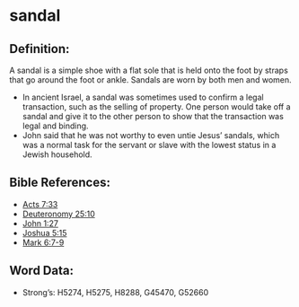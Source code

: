 # sandal

## Definition:

A sandal is a simple shoe with a flat sole that is held onto the foot by straps that go around the foot or ankle. Sandals are worn by both men and women.

* In ancient Israel, a sandal was sometimes used to confirm a legal transaction, such as the selling of property. One person would take off a sandal and give it to the other person to show that the transaction was legal and binding.
* John said that he was not worthy to even untie Jesus’ sandals, which was a normal task for the servant or slave with the lowest status in a Jewish household.

## Bible References:

* [Acts 7:33](rc://en/tn/help/act/07/33)
* [Deuteronomy 25:10](rc://en/tn/help/deu/25/10)
* [John 1:27](rc://en/tn/help/jhn/01/27)
* [Joshua 5:15](rc://en/tn/help/jos/05/15)
* [Mark 6:7-9](rc://en/tn/help/mrk/06/07)

## Word Data:

* Strong’s: H5274, H5275, H8288, G45470, G52660
